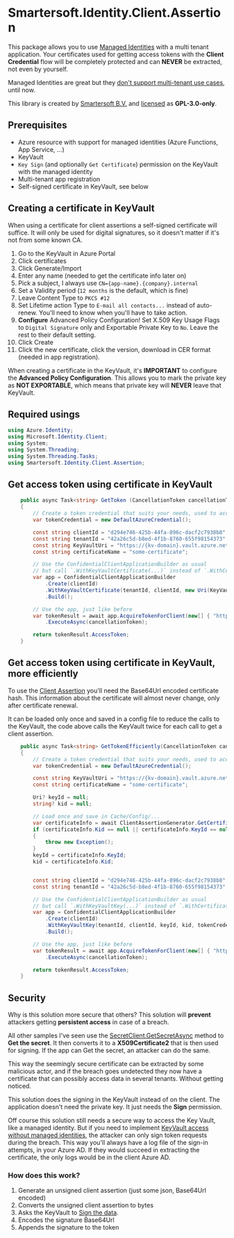 # Smartersoft.Identity.Client.Assertion

This package allows you to use [Managed Identities](https://docs.microsoft.com/en-us/azure/active-directory/managed-identities-azure-resources/overview)
with a multi tenant application. Your certificates used for getting access tokens with the **Client Credential** flow will be completely protected and can **NEVER** be extracted, not even by yourself.

Managed Identities are great but they [don't support multi-tenant use cases](https://docs.microsoft.com/en-us/azure/active-directory/managed-identities-azure-resources/managed-identities-faq#can-i-use-a-managed-identity-to-access-a-resource-in-a-different-directorytenant), until now.

This library is created by [Smartersoft B.V.](https://smartersoft.nl) and [licensed](../LICENSE.txt) as **GPL-3.0-only**.

## Prerequisites

- Azure resource with support for managed identities (Azure Functions, App Service, ...)
- KeyVault
- `Key Sign` (and optionally `Get Certificate`) permission on the KeyVault with the managed identity
- Multi-tenant app registration
- Self-signed certificate in KeyVault, see below

## Creating a certificate in KeyVault

When using a certificate for client assertions a self-signed certificate will suffice. It will only be used for digital signatures, so it doesn't matter if it's not from some known CA.

1. Go to the KeyVault in Azure Portal
2. Click certificates
3. Click Generate/Import
4. Enter any name (needed to get the certificate info later on)
5. Pick a subject, I always use `CN={app-name}.{company}.internal`
6. Set a Validity period (`12 months` is the default, which is fine)
7. Leave Content Type to `PKCS #12`
8. Set Lifetime action Type to `E-mail all contacts...` instead of auto-renew. You'll need to know when you'll have to take action.
9. **Configure** Advanced Policy Configuration! Set X.509 Key Usage Flags to `Digital Signature` only and Exportable Private Key to `No`. Leave the rest to their default setting.
10. Click Create
11. Click the new certificate, click the version, download in CER format (needed in app registration).

When creating a certificate in the KeyVault, it's **IMPORTANT** to configure the **Advanced Policy Configuration**.
This allows you to mark the private key as **NOT EXPORTABLE**, which means that private key will **NEVER** leave that KeyVault.

## Required usings

```csharp
using Azure.Identity;
using Microsoft.Identity.Client;
using System;
using System.Threading;
using System.Threading.Tasks;
using Smartersoft.Identity.Client.Assertion;
```

## Get access token using certificate in KeyVault

```csharp
    public async Task<string> GetToken (CancellationToken cancellationToken)
    {
        // Create a token credential that suits your needs, used to access the KeyVault
        var tokenCredential = new DefaultAzureCredential();

        const string clientId = "d294e746-425b-44fa-896c-dacf2c7938b8";
        const string tenantId = "42a26c5d-b8ed-4f1b-8760-655f98154373";
        const string KeyVaultUri = "https://{kv-domain}.vault.azure.net/";
        const string certificateName = "some-certificate";

        // Use the ConfidentialClientApplicationBuilder as usual
        // but call `.WithKeyVaultCertificate(...)` instead of `.WithCertificate(...)`
        var app = ConfidentialClientApplicationBuilder
            .Create(clientId)
            .WithKeyVaultCertificate(tenantId, clientId, new Uri(KeyVaultUri), certificateName, tokenCredential)
            .Build();

        // Use the app, just like before
        var tokenResult = await app.AcquireTokenForClient(new[] { "https://graph.microsoft.com/.default" })
            .ExecuteAsync(cancellationToken);

        return tokenResult.AccessToken;
    }
```

## Get access token using certificate in KeyVault, more efficiently

To use the [Client Assertion](https://docs.microsoft.com/en-us/azure/active-directory/develop/msal-net-client-assertions)
you'll need the Base64Url encoded certificate hash. This information about the certificate will almost never change, only after certificate renewal.

It can be loaded only once and saved in a config file to reduce the calls to the KeyVault, the code above calls the KeyVault twice for each call to get a client assertion.

```csharp
    public async Task<string> GetTokenEfficiently(CancellationToken cancellationToken)
    {
        // Create a token credential that suits your needs, used to access the KeyVault
        var tokenCredential = new DefaultAzureCredential();

        const string KeyVaultUri = "https://{kv-domain}.vault.azure.net/";
        const string certificateName = "some-certificate";

        Uri? keyId = null;
        string? kid = null;

        // Load once and save in Cache/Config/...
        var certificateInfo = await ClientAssertionGenerator.GetCertificateInfoFromKeyVault(new Uri(KeyVaultUri), certificateName, tokenCredential, cancellationToken);
        if (certificateInfo.Kid == null || certificateInfo.KeyId == null)
        {
            throw new Exception();
        }
        keyId = certificateInfo.KeyId;
        kid = certificateInfo.Kid;


        const string clientId = "d294e746-425b-44fa-896c-dacf2c7938b8";
        const string tenantId = "42a26c5d-b8ed-4f1b-8760-655f98154373";

        // Use the ConfidentialClientApplicationBuilder as usual
        // but call `.WithKeyVaultKey(...)` instead of `.WithCertificate(...)`
        var app = ConfidentialClientApplicationBuilder
            .Create(clientId)
            .WithKeyVaultKey(tenantId, clientId, keyId, kid, tokenCredential)
            .Build();

        // Use the app, just like before
        var tokenResult = await app.AcquireTokenForClient(new[] { "https://graph.microsoft.com/.default" })
            .ExecuteAsync(cancellationToken);

        return tokenResult.AccessToken;
    }
```

## Security

Why is this solution more secure that others?
This solution will **prevent** attackers getting **persistent access** in case of a breach.

All other samples I've seen use the [SecretClient.GetSecretAsync](https://docs.microsoft.com/en-us/dotnet/api/azure.security.keyvault.secrets.secretclient.getsecretasync?view=azure-dotnet) method to **Get the secret**.
It then converts it to a **X509Certificate2** that is then used for signing.
If the app can Get the secret, an attacker can do the same.

This way the seemingly secure certificate can be extracted by some malicious actor, and if the breach goes undetected they now have a certificate that can possibly access data in several tenants. Without getting noticed.

This solution does the signing in the KeyVault instead of on the client. The application doesn't need the private key.
It just needs the **Sign** permission.

Off course this solution still needs a secure way to access the Key Vault, like a managed identity. But if you need to implement [KeyVault access without managed identities](https://svrooij.io/2021/07/20/managed-identity-without-azure/#post), the attacker can only sign token requests during the breach. This way you'll always have a log file of the sign-in attempts, in your Azure AD. If they would succeed in extracting the certificate, the only logs would be in the client Azure AD.

### How does this work?

1. Generate an unsigned client assertion (just some json, Base64Url encoded)
2. Converts the unsigned client assertion to bytes
3. Asks the KeyVault to [Sign the data](https://docs.microsoft.com/en-us/dotnet/api/azure.security.keyvault.keys.cryptography.cryptographyclient.signdata?view=azure-dotnet).
4. Encodes the signature Base64Url
5. Appends the signature to the token
